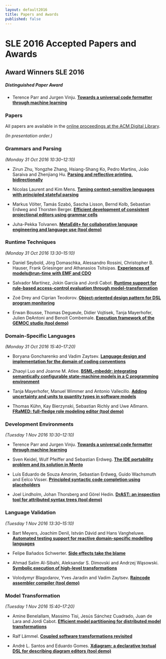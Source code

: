 ```yaml
---
layout: default2016
title: Papers and Awards
published: false
---
```


# SLE 2016 Accepted Papers and Awards

## Award Winners SLE 2016

##### Distinguished Paper Award

* Terence Parr and Jurgen Vinju. **[Towards a universal code formatter through machine learning](http://dl.acm.org/authorize?N14140)**



### Papers
All papers are available in the [online proceedings at the ACM Digital Library](http://dl.acm.org/citation.cfm?id=2997364).

*(In presentation order.)*

### Grammars and Parsing
*(Monday 31 Oct 2016 10:30–12:10)*


* Zirun Zhu, Yongzhe Zhang, Hsiang-Shang Ko, Pedro Martins, João Saraiva and Zhenjiang Hu. **[Parsing and reflective printing, bidirectionally](http://dl.acm.org/authorize?N14138)**

* Nicolas Laurent and Kim Mens. **[Taming context-sensitive languages with principled stateful parsing](http://dl.acm.org/authorize?N14139)**

* Markus Völter, Tamás Szabó, Sascha Lisson, Bernd Kolb, Sebastian Erdweg and Thorsten Berger. **[Efficient development of consistent projectional editors using grammar cells](http://dl.acm.org/authorize?N14130)**

* Juha-Pekka Tolvanen. **[MetaEdit+ for collaborative language engineering and language use (tool demo)](http://dl.acm.org/authorize?N14131)**

### Runtime Techniques
*(Monday 31 Oct 2016 13:30–15:10)*


* Daniel Seybold, Jörg Domaschka, Alessandro Rossini, Christopher B. Hauser, Frank Griesinger and Athanasios Tsitsipas. **[Experiences of models@run-time with EMF and CDO](http://dl.acm.org/authorize?N14132)**

* Salvador Martínez, Jokin García and Jordi Cabot. **[Runtime support for rule-based access-control evaluation through model-transformation](http://dl.acm.org/authorize?N14133)**

* Zoé Drey and Ciprian Teodorov. **[Object-oriented design pattern for DSL program monitoring](http://dl.acm.org/authorize?N14134)**

* Erwan Bousse, Thomas Degueule, Didier Vojtisek, Tanja Mayerhofer, Julien DeAntoni and Benoit Combemale. **[Execution framework of the GEMOC studio (tool demo)](http://dl.acm.org/authorize?N14145)**


### Domain-Specific Languages
*(Monday 31 Oct 2016 15:40–17:20)*

* Boryana Goncharenko and Vadim Zaytsev. **[Language design and implementation for the domain of coding conventions](http://dl.acm.org/authorize?N14146)**

* Zhaoyi Luo and Joanne M. Atlee. **[BSML-mbeddr: integrating semantically configurable state-machine models in a C programming environment](http://dl.acm.org/authorize?N14147)**

* Tanja Mayerhofer, Manuel Wimmer and Antonio Vallecillo. **[Adding uncertainty and units to quantity types in software models](http://dl.acm.org/authorize?N14148)**

* Thomas Kühn, Kay Bierzynski, Sebastian Richly and Uwe Aßmann. **[FRaMED: full-fledge role modeling editor (tool demo)](http://dl.acm.org/authorize?N14149)**

### Development Environments
*(Tuesday 1 Nov 2016 10:30–12:10)*

* Terence Parr and Jurgen Vinju. **[Towards a universal code formatter through machine learning](http://dl.acm.org/authorize?N14140)**

* Sven Keidel, Wulf Pfeiffer and Sebastian Erdweg. **[The IDE portability problem and its solution in Monto](http://dl.acm.org/authorize?N14141)**

* Luís Eduardo de Souza Amorim, Sebastian Erdweg, Guido Wachsmuth and Eelco Visser. **[Principled syntactic code completion using placeholders](http://dl.acm.org/authorize?N14142)**

* Joel Lindholm, Johan Thorsberg and Görel Hedin. **[DrAST: an inspection tool for attributed syntax trees (tool demo)](http://dl.acm.org/authorize?N14143)**

### Language Validation
*(Tuesday 1 Nov 2016 13:30–15:10)*

* Bart Meyers, Joachim Denil, István Dávid and Hans Vangheluwe. **[Automated testing support for reactive domain-specific modelling languages](http://dl.acm.org/authorize?N14144)**

* Felipe Bañados Schwerter. **[Side effects take the blame](http://dl.acm.org/authorize?N14255)**

* Ahmad Salim Al-Sibahi, Aleksandar S. Dimovski and Andrzej Wąsowski. **[Symbolic execution of high-level transformations](http://dl.acm.org/authorize?N14256)**

* Volodymyr Blagodarov, Yves Jaradin and Vadim Zaytsev. **[Raincode assembler compiler (tool demo)](http://dl.acm.org/authorize?N14257)**


### Model Transformation
*(Tuesday 1 Nov 2016 15:40–17:20)*

* Amine Benelallam, Massimo Tisi, Jesús Sánchez Cuadrado, Juan de Lara and Jordi Cabot. **[Efficient model partitioning for distributed model transformations](http://dl.acm.org/authorize?N14258)**

* Ralf Lämmel. **[Coupled software transformations revisited](http://dl.acm.org/authorize?N14259)**

* André L. Santos and Eduardo Gomes. **[Xdiagram: a declarative textual DSL for describing diagram editors (tool demo)](http://dl.acm.org/authorize?N14250)**

















